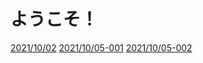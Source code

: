 <h1>ようこそ！</h1>
<a href="https://rinca-h.github.io/masec-video-share/masec_movie.html">2021/10/02</a>
<a href="https://rinca-h.github.io/masec-video-share/masec_movie20211005_001.html">2021/10/05-001</a>
<a href="https://rinca-h.github.io/masec-video-share/masec_movie20211005_002.html">2021/10/05-002</a>
